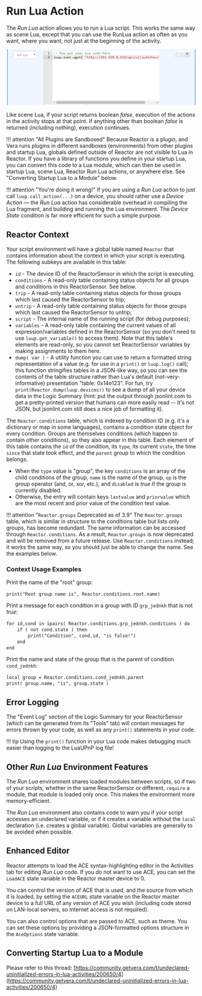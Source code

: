 # Run Lua Action

The _Run Lua_ action allows you to run a Lua script. This works the same way as scene Lua, except that you can use the RunLua action as often as you want, where you want, not just at the beginning of the activity.

![Run Lua Action](images/run-lua-action.png)

Like scene Lua, if your script returns boolean _false_, execution of the actions in the activity stops at that point. If anything other than boolean _false_ is returned (including nothing), execution continues.

!!! attention "All Plugins are Sandboxed"
    Because Reactor is a plugin, and Vera runs plugins in different sandboxes (environments) from other plugins and startup Lua, globals defined outside of Reactor are not visible to Lua in Reactor. If you have a library of functions you define in your startup Lua, you can convert this code to a Lua module, which can then be used in startup Lua, scene Lua, Reactor Run Lua actions, or anywhere else. See "Converting Startup Lua to a Module" below.

!!! attention "You're doing it wrong!"
    If you are using a _Run Lua_ action to just call `luup.call_action(...)` on a device, you should rather use a _Device Action_ &mdash; the _Run Lua_ action has considerable overhead in compiling the Lua fragment, and building and running the Lua environment. The _Device State_ condition is far more efficient for such a simple purpose.

## Reactor Context

Your script environment will have a global table named `Reactor` that contains information about the context in which your script is executing. The following subkeys are available in this table:

* `id` - The device ID of the ReactorSensor in which the script is executing.
* `conditions` - A read-only table containing status objects for all groups and conditions in this ReactorSensor. See below.
* `trip` - A read-only table containing status objects for those groups which last caused the ReactorSensor to trip;
* `untrip` - A read-only table containing status objects for those groups which last caused the ReactorSensor to untrip;
* `script` - The internal name of the running script (for debug purposes);
* `variables` - A read-only table containing the current values of all expression/variables defined in the ReactorSensor (so you don't need to use `luup.get_variable()` to access them). Note that this table's elements are read-only, so you cannot set ReactorSensor variables by making assignments to them here.
* `dump( var )` - A utility function you can use to return a formatted string representation of a value (e.g. for use in a `print()` or `luup.log()` call); this function stringifies tables in a JSON-like way, so you can see the contents of the table structure rather than Lua's default (not-very-informative) presentation "table: 0x14e123". For fun, try `print(Reactor.dump(luup.devices))` to see a dump of all your device data in the Logic Summary (hint: put the output through jsonlint.com to get a pretty-printed version that humans can more easily read -- it's not JSON, but jsonlint.com still does a nice job of formatting it).

The `Reactor.conditions` table, which is indexed by condition ID (e.g. it's a dictionary or map in some languages), contains a condition state object for every condition. Groups are themselves conditions (which happen to contain other conditions), so they also appear in this table. Each element of this table contains the `id` of the condition, its `type`, its current `state`, the time `since` that state took effect, and the `parent` group to which the condition belongs. 

* When the `type` value is "group", the key `conditions` is an array of the child conditions of the group, `name` is the name of the group, `op` is the group operator (and, or, xor, etc.), and `disabled` is *true* if the group is currently disabled. 
* Otherwise, the entry will contain keys `lastvalue` and `priorvalue` which are the most recent and prior value of the condition test value.

!!! attention "`Reactor.groups` Deprecated as of 3.9"
    The `Reactor.groups` table, which is similar in structure to the conditions table but lists only groups, has become redundant. The same information can be accessed through `Reactor.conditions`. As a result, `Reactor.groups` is now deprecated and will be removed from a future release. Use `Reactor.conditions` instead; it works the same way, so you should just be able to change the name. See the examples below.

### Context Usage Examples

Print the name of the "root" group:

```
print("Root group name is", Reactor.conditions.root.name)
```

Print a message for each condition in a group with ID `grp_jednkh` that is not *true*:

```
for id,cond in ipairs( Reactor.conditions.grp_jednkh.conditions ) do
    if ( not cond.state ) then
        print("Condition", cond.id, "is false!")
    end
end
```

Print the name and state of the group that is the parent of condition `cond_jednkh`:

```
local group = Reactor.conditions.cond_jednkh.parent
print( group.name, "is", group.state )
```

## Error Logging

The "Event Log" section of the Logic Summary for your ReactorSensor (which can be generated from its "Tools" tab) will contain messages for errors thrown by your code, as well as any `print()` statements in your code.

!!! tip
    Using the `print()` function in your Lua code makes debugging much easier than logging to the LuaUPnP log file!

## Other *Run Lua* Environment Features

The *Run Lua* environment shares loaded modules between scripts, so if two of your scripts, whether in the same ReactorSensor or different, `require` a module, that module is loaded only once. This makes the environment more memory-efficient.

The *Run Lua* environment also contains code to warn you if your script accesses an undeclared variable, or if it creates a variable without the `local` declaration (i.e. creates a global variable). Global variables are generally to be avoided when possible.

## Enhanced Editor

Reactor attempts to load the ACE syntax-highlighting editor in the Activities tab for editing _Run Lua_ code. If you do not want to use ACE, you can set the `LoadACE` state variable in the Reactor master device to 0.

You can control the version of ACE that is used, and the source from which it is loaded, by setting the `ACEURL` state variable on the Reactor master device to a full URL of any version of ACE you wish (including code stored on LAN-local servers, so Internet access is not required).

You can also control options that are passed to ACE, such as theme. You can set these options by providing a JSON-formatted options structure in the `AceOptions` state variable.

## Converting Startup Lua to a Module

Please refer to this thread: [https://community.getvera.com/t/undeclared-uninitialized-errors-in-lua-activities/200650/4](https://community.getvera.com/t/undeclared-uninitialized-errors-in-lua-activities/200650/4)